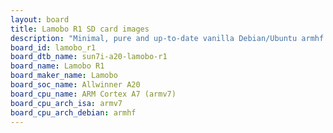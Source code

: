 ```yaml
---
layout: board
title: Lamobo R1 SD card images
description: "Minimal, pure and up-to-date vanilla Debian/Ubuntu armhf SD card images for Lamobo R1 by Lamobo, SoC: Allwinner A20, CPU ISA: armv7"
board_id: lamobo_r1
board_dtb_name: sun7i-a20-lamobo-r1
board_name: Lamobo R1
board_maker_name: Lamobo
board_soc_name: Allwinner A20
board_cpu_name: ARM Cortex A7 (armv7)
board_cpu_arch_isa: armv7
board_cpu_arch_debian: armhf
---
```

